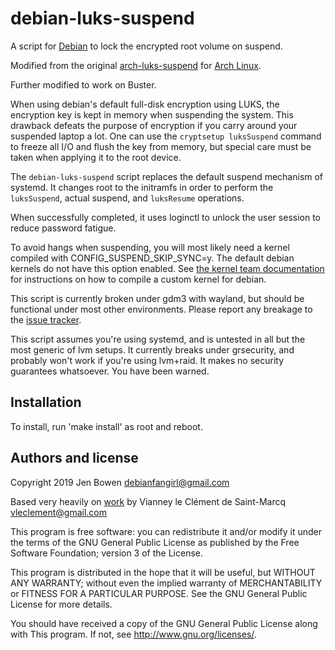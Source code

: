 debian-luks-suspend
==================

A script for [Debian][] to lock the encrypted root volume on suspend.

Modified from the original [arch-luks-suspend][] for [Arch Linux][].

Further modified to work on Buster.

When using debian's default full-disk encryption using LUKS, the encryption 
key is kept in memory when suspending the system. This drawback defeats the 
purpose of encryption if you carry around your suspended laptop a lot. One 
can use the `cryptsetup luksSuspend` command to freeze all I/O and flush the 
key from memory, but special care must be taken when applying it to the root 
device.

The `debian-luks-suspend` script replaces the default suspend mechanism of
systemd. It changes root to the initramfs in order to perform the 
`luksSuspend`, actual suspend, and `luksResume` operations.

When successfully completed, it uses loginctl to unlock the user session to
reduce password fatigue.

To avoid hangs when suspending, you will most likely need a kernel compiled
with CONFIG_SUSPEND_SKIP_SYNC=y. The default debian kernels do not have this
option enabled. See [the kernel team documentation][] for instructions on how
to compile a custom kernel for debian.

This script is currently broken under gdm3 with wayland, but should be 
functional under most other environments. Please report any breakage to the 
[issue tracker][].

This script assumes you're using systemd, and is untested in all but the most 
generic of lvm setups.  It currently breaks under grsecurity, and probably
won't work if you're using lvm+raid. It makes no security guarantees 
whatsoever.  You have been warned.

[Debian]: https://www.debian.org/
[arch-luks-suspend]: https://github.com/vianney/arch-luks-suspend/
[Arch Linux]: https://www.archlinux.org/
[issue tracker]: https://github.com/nailfarmer/debian-luks-suspend/issues
[the kernel team documentation]: https://kernel-team.pages.debian.net/kernel-handbook/ch-common-tasks.html#s-common-official

Installation
-------------

To install, run 'make install' as root and reboot.

Authors and license
-------------------
Copyright 2019 Jen Bowen <debianfangirl@gmail.com>

Based very heavily on [work][] by
 Vianney le Clément de Saint-Marcq <vleclement@gmail.com>

[work]: [https://github.com/vianney/arch-luks-suspend/] 

This program is free software: you can redistribute it and/or modify
it under the terms of the GNU General Public License as published by
the Free Software Foundation; version 3 of the License.

This program is distributed in the hope that it will be useful,
but WITHOUT ANY WARRANTY; without even the implied warranty of
MERCHANTABILITY or FITNESS FOR A PARTICULAR PURPOSE.  See the
GNU General Public License for more details.

You should have received a copy of the GNU General Public License
along with This program.  If not, see <http://www.gnu.org/licenses/>.
